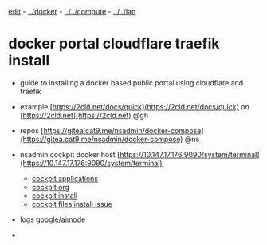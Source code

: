 [edit]() - [../docker](./) - [../../compute](../) - [../../lan](../../)

# docker portal cloudflare traefik install

- guide to installing a docker based public portal using cloudflare and traefik
- example [https://2cld.net/docs/quick](https://2cld.net/docs/quick) on [https://2cld.net](https://2cld.net) @gh
- repos [https://gitea.cat9.me/nsadmin/docker-compose](https://gitea.cat9.me/nsadmin/docker-compose) @ns

- nsadmin cockpit docker host [https://10.147.17.176:9090/system/terminal](https://10.147.17.176:9090/system/terminal)
  - [cockpit applications](https://cockpit-project.org/applications.html)
  - [cockpit org](https://cockpit-project.org/)
  - [cockpit install](https://www.learntohomelab.com/homelabseries/EP29_cockpit/)
  - [cockpit files install issue](https://www.google.com/search?udm=50&aep=11&q=I%27m+a+linux+admin+working+on+installing+cockpit-files+extension+into+a+Ubuntu+24.04+server+with+cockpit+314-1+service+already+running.++The+make+install+had+the+following+output%3A%0A%0Ansadmin%40nsdockerhv%3A%7E%2Fcode%2Fcockpit-files%24+sudo+make+install%0Amkdir+-p+%2Fusr%2Flocal%2Fshare%2Fcockpit%2Ffiles%0Acp+-r+dist%2F*+%2Fusr%2Flocal%2Fshare%2Fcockpit%2Ffiles%0Amkdir+-p+%2Fusr%2Flocal%2Fshare%2Fmetainfo%2F%0Amsgfmt+--xml+-d+po+%5C%0A++++++++--template+org.cockpit_project.files.metainfo.xml+%5C%0A++++++++-o+%2Fusr%2Flocal%2Fshare%2Fmetainfo%2Forg.cockpit_project.files.metainfo.xml%0A%0AI+was+confused+why+the+dist%2F*+was+copied+to++%2Fusr%2Flocal%2Fshare%2Fcockpit%2Ffiles+as+I+verified+the+other+html+sources+are+in+%2Fusr%2Fshare%2Fcockpit%0A%0AI+used%3A%0A%0Agit+clone+https%3A%2F%2Fgithub.com%2Fcockpit-project%2Fcockpit-files.git%0A%0Ato+build+and+install...+can+you+help+me+debug+and+expain+where+and+how+the+extension+works%3F&mtid=lUTXaLigEo6bptQP59vk0QI&mstk=AUtExfCs9A0r_GOwOuDj13NfxI4s1zwxgGdpCVZhtKNvaf9UrOtUYXZQU6D0uW216SaDLvNLke6dmlKrLrfCssU-wk_Yczbhl18qbqm0qaisjQlcWIVlB6PD9sopzWJyLPO_8JDIXV2RrskOxze7uWoVzZnND1IHSP2JZlUXvn_GC9au-HxA6llx6TDR9EfMAbvaI6ty33r0qcH8yGlrbmuZ09XnjdAZDCCbEOLiyzHg57WAEkenq4NRCRUY8e7aBKpjHYzSH5H7xE8PpSoWfjORU3gugPzmiIa8x-Y&csuir=1)
- logs [google/aimode](https://www.google.com/search?q=how+to+manage+traefik+logs+docker&rlz=1C1CHFX_enUS1166US1166&oq=how+to+manage+traefik+logs&gs_lcrp=EgZjaHJvbWUqBwgFECEYqwIyBggAEEUYOTIHCAEQIRigATIHCAIQIRigATIHCAMQIRigATIHCAQQIRigATIHCAUQIRirAjIHCAYQIRifBTIHCAcQIRifBTIHCAgQIRifBTIHCAkQIRifBdIBCTI1MTM0ajBqN6gCALACAA&sourceid=chrome&ie=UTF-8)
- 
